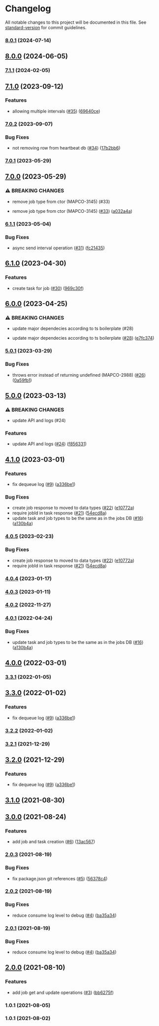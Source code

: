 # Changelog

All notable changes to this project will be documented in this file. See [standard-version](https://github.com/conventional-changelog/standard-version) for commit guidelines.

### [8.0.1](https://github.com/MapColonies/mc-priority-queue/compare/v8.0.0...v8.0.1) (2024-07-14)

## [8.0.0](https://github.com/MapColonies/mc-priority-queue/compare/v7.1.1...v8.0.0) (2024-06-05)

### [7.1.1](https://github.com/MapColonies/mc-priority-queue/compare/v7.1.0...v7.1.1) (2024-02-05)

## [7.1.0](https://github.com/MapColonies/mc-priority-queue/compare/v7.0.2...v7.1.0) (2023-09-12)


### Features

* allowing multiple intervals ([#35](https://github.com/MapColonies/mc-priority-queue/issues/35)) ([69640ce](https://github.com/MapColonies/mc-priority-queue/commit/69640ce4fcb741b47ca3ac497e26e21b3f2c5197))

### [7.0.2](https://github.com/MapColonies/mc-priority-queue/compare/v7.0.1...v7.0.2) (2023-09-07)


### Bug Fixes

* not removing row from heartbeat db ([#34](https://github.com/MapColonies/mc-priority-queue/issues/34)) ([17b2bb6](https://github.com/MapColonies/mc-priority-queue/commit/17b2bb61d4dbc0bb7353eee1e8628b99c7275f74))

### [7.0.1](https://github.com/MapColonies/mc-priority-queue/compare/v7.0.0...v7.0.1) (2023-05-29)

## [7.0.0](https://github.com/MapColonies/mc-priority-queue/compare/v6.1.1...v7.0.0) (2023-05-29)


### ⚠ BREAKING CHANGES

* remove job type from ctor (MAPCO-3145) (#33)

* remove job type from ctor (MAPCO-3145) ([#33](https://github.com/MapColonies/mc-priority-queue/issues/33)) ([a032a4a](https://github.com/MapColonies/mc-priority-queue/commit/a032a4a1442bc6201d88b592d2471a8fa66a6dbb))

### [6.1.1](https://github.com/MapColonies/mc-priority-queue/compare/v6.1.0...v6.1.1) (2023-05-04)


### Bug Fixes

* async send interval operation ([#31](https://github.com/MapColonies/mc-priority-queue/issues/31)) ([fc21435](https://github.com/MapColonies/mc-priority-queue/commit/fc21435b117a950de703dc092f708c79e5132ae2))

## [6.1.0](https://github.com/MapColonies/mc-priority-queue/compare/v6.0.0...v6.1.0) (2023-04-30)


### Features

* create task for job ([#30](https://github.com/MapColonies/mc-priority-queue/issues/30)) ([969c30f](https://github.com/MapColonies/mc-priority-queue/commit/969c30f7fce57c3708732d291c2c5b3cd8aad63c))

## [6.0.0](https://github.com/MapColonies/mc-priority-queue/compare/v5.0.1...v6.0.0) (2023-04-25)


### ⚠ BREAKING CHANGES

* update major dependecies according to ts boilerplate (#28)

* update major dependecies according to ts boilerplate ([#28](https://github.com/MapColonies/mc-priority-queue/issues/28)) ([e7fc374](https://github.com/MapColonies/mc-priority-queue/commit/e7fc374f7b3aef63cd0336b369eee451fbc7d68f))

### [5.0.1](https://github.com/MapColonies/mc-priority-queue/compare/v5.0.0...v5.0.1) (2023-03-29)


### Bug Fixes

* throws error instead of returning undefined (MAPCO-2988) ([#26](https://github.com/MapColonies/mc-priority-queue/issues/26)) ([0a59fb1](https://github.com/MapColonies/mc-priority-queue/commit/0a59fb11df68fea933d79ff8d70a0f991abc1ece))

## [5.0.0](https://github.com/MapColonies/mc-priority-queue/compare/v4.1.0...v5.0.0) (2023-03-13)


### ⚠ BREAKING CHANGES

* update API and logs (#24)

### Features

* update API and logs ([#24](https://github.com/MapColonies/mc-priority-queue/issues/24)) ([f856331](https://github.com/MapColonies/mc-priority-queue/commit/f856331f04a75cc3b88bd8c5242e2222367a1852))

## [4.1.0](https://github.com/MapColonies/mc-priority-queue/compare/v3.1.0...v4.1.0) (2023-03-01)


### Features

* fix dequeue log ([#9](https://github.com/MapColonies/mc-priority-queue/issues/9)) ([a336be1](https://github.com/MapColonies/mc-priority-queue/commit/a336be1a3570c628ffce0b44a2ea204e2cd9f980))


### Bug Fixes

* create job response to moved to data types ([#22](https://github.com/MapColonies/mc-priority-queue/issues/22)) ([e10772a](https://github.com/MapColonies/mc-priority-queue/commit/e10772a7128c46be8f53d4887711eeacc996f605))
* require jobId in task response ([#21](https://github.com/MapColonies/mc-priority-queue/issues/21)) ([54ecd8a](https://github.com/MapColonies/mc-priority-queue/commit/54ecd8a43319996c4a0c1faa95ca730e131ae477))
* update task and job types to be the same as in the jobs DB ([#16](https://github.com/MapColonies/mc-priority-queue/issues/16)) ([a130b4a](https://github.com/MapColonies/mc-priority-queue/commit/a130b4a3ce4c52d675d2fe490c470908d606e37f))

### [4.0.5](https://github.com/MapColonies/mc-priority-queue/compare/v4.0.4...v4.0.5) (2023-02-23)


### Bug Fixes

* create job response to moved to data types ([#22](https://github.com/MapColonies/mc-priority-queue/issues/22)) ([e10772a](https://github.com/MapColonies/mc-priority-queue/commit/e10772a7128c46be8f53d4887711eeacc996f605))
* require jobId in task response ([#21](https://github.com/MapColonies/mc-priority-queue/issues/21)) ([54ecd8a](https://github.com/MapColonies/mc-priority-queue/commit/54ecd8a43319996c4a0c1faa95ca730e131ae477))

### [4.0.4](https://github.com/MapColonies/mc-priority-queue/compare/v4.0.3...v4.0.4) (2023-01-17)

### [4.0.3](https://github.com/MapColonies/mc-priority-queue/compare/v4.0.2...v4.0.3) (2023-01-11)

### [4.0.2](https://github.com/MapColonies/mc-priority-queue/compare/v4.0.1...v4.0.2) (2022-11-27)

### [4.0.1](https://github.com/MapColonies/mc-priority-queue/compare/v4.0.0...v4.0.1) (2022-04-24)


### Bug Fixes

* update task and job types to be the same as in the jobs DB ([#16](https://github.com/MapColonies/mc-priority-queue/issues/16)) ([a130b4a](https://github.com/MapColonies/mc-priority-queue/commit/a130b4a3ce4c52d675d2fe490c470908d606e37f))

## [4.0.0](https://github.com/MapColonies/mc-priority-queue/compare/v3.3.0...v4.0.0) (2022-03-01)

### [3.3.1](https://github.com/MapColonies/mc-priority-queue/compare/v3.3.0...v3.3.1) (2022-01-05)

## [3.3.0](https://github.com/MapColonies/mc-priority-queue/compare/v3.1.0...v3.3.0) (2022-01-02)


### Features

* fix dequeue log ([#9](https://github.com/MapColonies/mc-priority-queue/issues/9)) ([a336be1](https://github.com/MapColonies/mc-priority-queue/commit/a336be1a3570c628ffce0b44a2ea204e2cd9f980))

### [3.2.2](https://github.com/MapColonies/mc-priority-queue/compare/v3.2.1...v3.2.2) (2022-01-02)

### [3.2.1](https://github.com/MapColonies/mc-priority-queue/compare/v3.2.0...v3.2.1) (2021-12-29)

## [3.2.0](https://github.com/MapColonies/mc-priority-queue/compare/v3.1.0...v3.2.0) (2021-12-29)


### Features

* fix dequeue log ([#9](https://github.com/MapColonies/mc-priority-queue/issues/9)) ([a336be1](https://github.com/MapColonies/mc-priority-queue/commit/a336be1a3570c628ffce0b44a2ea204e2cd9f980))

## [3.1.0](https://github.com/MapColonies/mc-priority-queue/compare/v3.0.0...v3.1.0) (2021-08-30)

## [3.0.0](https://github.com/MapColonies/mc-priority-queue/compare/v2.0.3...v3.0.0) (2021-08-24)


### Features

* add job and task creation ([#6](https://github.com/MapColonies/mc-priority-queue/issues/6)) ([13ac567](https://github.com/MapColonies/mc-priority-queue/commit/13ac567f3777209bd80ef57d1fbd7b88f0ac79c3))

### [2.0.3](https://github.com/MapColonies/mc-priority-queue/compare/v2.0.2...v2.0.3) (2021-08-19)


### Bug Fixes

* fix package.json git references ([#5](https://github.com/MapColonies/mc-priority-queue/issues/5)) ([56378c4](https://github.com/MapColonies/mc-priority-queue/commit/56378c4dce38548c19e8fcc0c6d4aac7a1407894))

### [2.0.2](https://github.com/MapColonies/ts-npm-package-boilerplate/compare/v2.0.0...v2.0.2) (2021-08-19)


### Bug Fixes

* reduce consume log level to debug ([#4](https://github.com/MapColonies/ts-npm-package-boilerplate/issues/4)) ([ba35a34](https://github.com/MapColonies/ts-npm-package-boilerplate/commit/ba35a349d44046945bd684e34f15603897251ebf))

### [2.0.1](https://github.com/MapColonies/ts-npm-package-boilerplate/compare/v2.0.0...v2.0.1) (2021-08-19)


### Bug Fixes

* reduce consume log level to debug ([#4](https://github.com/MapColonies/ts-npm-package-boilerplate/issues/4)) ([ba35a34](https://github.com/MapColonies/ts-npm-package-boilerplate/commit/ba35a349d44046945bd684e34f15603897251ebf))

## [2.0.0](https://github.com/MapColonies/ts-npm-package-boilerplate/compare/v1.0.1...v2.0.0) (2021-08-10)


### Features

* add job get and update operations ([#3](https://github.com/MapColonies/ts-npm-package-boilerplate/issues/3)) ([bb6275f](https://github.com/MapColonies/ts-npm-package-boilerplate/commit/bb6275f1f7bb0ac5e7f05ed29b13594291ce33f7))

### 1.0.1 (2021-08-05)

### 1.0.1 (2021-08-02)
